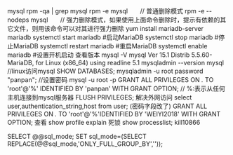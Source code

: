 mysql
rpm -qa | grep mysql
rpm -e mysql　　// 普通删除模式
rpm -e --nodeps mysql　　// 强力删除模式，如果使用上面命令删除时，提示有依赖的其它文件，则用该命令可以对其进行强力删除
yum install mariadb-server mariadb
systemctl start mariadb #启动MariaDB
systemctl stop mariadb #停止MariaDB
systemctl restart mariadb #重启MariaDB
systemctl enable mariadb #设置开机启动
查看版本
mysql -V
mysql  Ver 15.1 Distrib 5.5.60-MariaDB, for Linux (x86_64) using readline 5.1
mysqladmin --version
mysql //linux访问mysql
SHOW DATABASES;
mysqladmin -u root password "panpan"; //设置密码
mysql -u root -p
GRANT ALL PRIVILEGES ON *.* TO 'root'@'%' IDENTIFIED BY 'panpan' WITH GRANT OPTION; // %:表示从任何主机连接到mysql服务器
FLUSH   PRIVILEGES;
解决外网访问
select user,authentication_string,host from user; (密码字段改了)
GRANT ALL PRIVILEGES ON *.* TO 'root'@'%'IDENTIFIED BY 'WEIYI2018' WITH GRANT OPTION;
查看
show profile
explain
死锁
show processlist;
kill10866


SELECT @@sql_mode;
SET sql_mode=(SELECT REPLACE(@@sql_mode,'ONLY_FULL_GROUP_BY',''));
